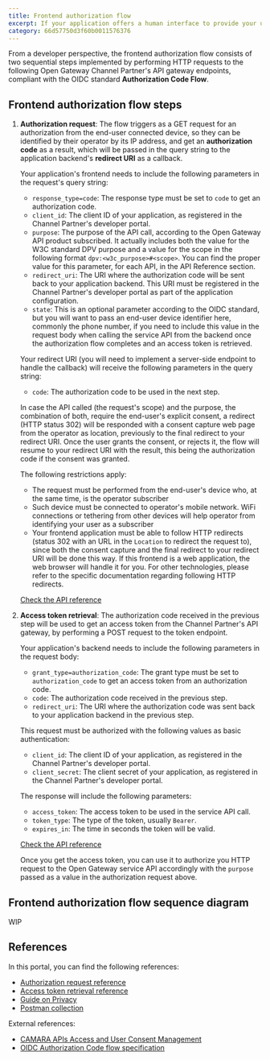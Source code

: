 ```yaml
---
title: Frontend authorization flow
excerpt: If your application offers a human interface to provide your users with features enabled by Open Gateway, this is its frontend component, running on the end-user's device, that will trigger the API calling flow. This guide will show you how to authorize your application by identifying the end-user from their network connected devices.
category: 66d57750d3f60b0011576376
---
```


From a developer perspective, the frontend authorization flow consists of two sequential steps implemented by performing HTTP requests to the following Open Gateway Channel Partner's API gateway endpoints, compliant with the OIDC standard **Authorization Code Flow**.

## Frontend authorization flow steps

1. **Authorization request**: The flow triggers as a GET request for an authorization from the end-user connected device, so they can be identified by their operator by its IP address, and get an **authorization code** as a result, which will be passed in the query string to the application backend's **redirect URI** as a callback.

	Your application's frontend needs to include the following parameters in the request's query string:
	- `response_type=code`: The response type must be set to `code` to get an authorization code.
	- `client_id`: The client ID of your application, as registered in the Channel Partner's developer portal.
	- `purpose`: The purpose of the API call, according to the Open Gateway API product subscribed. It actually includes both the value for the W3C standard DPV purpose and a value for the scope in the following format `dpv:<w3c_purpose>#<scope>`. You can find the proper value for this parameter, for each API, in the API Reference section.
	- `redirect_uri`: The URI where the authorization code will be sent back to your application backend. This URI must be registered in the Channel Partner's developer portal as part of the application configuration.
	- `state`: This is an optional parameter according to the OIDC standard, but you will want to pass an end-user device identifier here, commonly the phone number, if you need to include this value in the request body when calling the service API from the backend once the authorization flow completes and an access token is retrieved.

	Your redirect URI (you will need to implement a server-side endpoint to handle the callback) will receive the following parameters in the query string:
	- `code`: The authorization code to be used in the next step.

	In case the API called (the request's scope) and the purpose, the combination of both, require the end-user's explicit consent, a redirect (HTTP status 302) will be responded with a consent capture web page from the operator as location, previously to the final redirect to your redirect URI. Once the user grants the consent, or rejects it, the flow will resume to your redirect URI with the result, this being the authorization code if the consent was granted.

	The following restrictions apply:
	- The request must be performed from the end-user's device who, at the same time, is the operator subscriber
	- Such device must be connected to operator's mobile network. WiFi connections or tethering from other devices will help operator from identifying your user as a subscriber
	- Your frontend application must be able to follow HTTP redirects (status 302 with an URL in the `Location` to redirect the request to), since both the consent capture and the final redirect to your redirect URI will be done this way. If this frontend is a web application, the web browser will handle it for you. For other technologies, please refer to the specific documentation regarding following HTTP redirects.

	[Check the API reference](/reference/authorize)

2. **Access token retrieval**: The authorization code received in the previous step will be used to get an access token from the Channel Partner's API gateway, by performing a POST request to the token endpoint.

	Your application's backend needs to include the following parameters in the request body:
	- `grant_type=authorization_code`: The grant type must be set to `authorization_code` to get an access token from an authorization code.
	- `code`: The authorization code received in the previous step.
	- `redirect_uri`: The URI where the authorization code was sent back to your application backend in the previous step.

	This request must be authorized with the following values as basic authentication:
	- `client_id`: The client ID of your application, as registered in the Channel Partner's developer portal.
	- `client_secret`: The client secret of your application, as registered in the Channel Partner's developer portal.

	The response will include the following parameters:
	- `access_token`: The access token to be used in the service API call.
	- `token_type`: The type of the token, usually `Bearer`.
	- `expires_in`: The time in seconds the token will be valid.

	[Check the API reference](/reference/token)

	Once you get the access token, you can use it to authorize you HTTP request to the Open Gateway service API accordingly with the `purpose` passed as a value in the authorization request above.
	
## Frontend authorization flow sequence diagram

WIP

## References

In this portal, you can find the following references:
- [Authorization request reference](/reference/authorize)
- [Access token retrieval reference](/reference/token)
- [Guide on Privacy](/docs/privacy)
- [Postman collection](/docs/postman)

External references:
- [CAMARA APIs Access and User Consent Management](https://github.com/camaraproject/IdentityAndConsentManagement/blob/r0.2.0/documentation/CAMARA-API-access-and-user-consent.md)
- [OIDC Authorization Code flow specification](https://openid.net/specs/openid-connect-core-1_0.html#CodeFlowAuth)